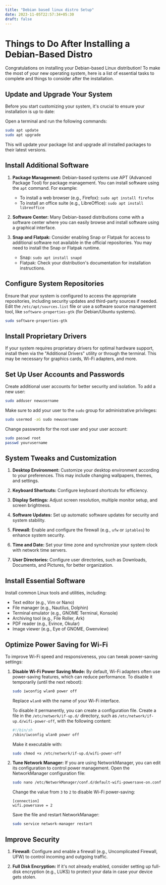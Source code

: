```yaml
---
title: "Debian based linux distro Setup"
date: 2023-11-05T22:57:34+05:30
draft: false
---
```

# Things to Do After Installing a Debian-Based Distro

Congratulations on installing your Debian-based Linux distribution! To make the most of your new operating system, here is a list of essential tasks to complete and things to consider after the installation.

## Update and Upgrade Your System

Before you start customizing your system, it's crucial to ensure your installation is up to date:

Open a terminal and run the following commands:

```bash
sudo apt update
sudo apt upgrade
```

This will update your package list and upgrade all installed packages to their latest versions.

## Install Additional Software

1. **Package Management:** Debian-based systems use APT (Advanced Package Tool) for package management. You can install software using the `apt` command. For example:

   - To install a web browser (e.g., Firefox): `sudo apt install firefox`
   - To install an office suite (e.g., LibreOffice): `sudo apt install libreoffice`

2. **Software Center:** Many Debian-based distributions come with a software center where you can easily browse and install software using a graphical interface.

3. **Snap and Flatpak:** Consider enabling Snap or Flatpak for access to additional software not available in the official repositories. You may need to install the Snap or Flatpak runtime.

   - Snap: `sudo apt install snapd`
   - Flatpak: Check your distribution's documentation for installation instructions.

## Configure System Repositories

Ensure that your system is configured to access the appropriate repositories, including security updates and third-party sources if needed. Edit the `/etc/apt/sources.list` file or use a software source management tool, like `software-properties-gtk` (for Debian/Ubuntu systems).

```bash
sudo software-properties-gtk
```

## Install Proprietary Drivers

If your system requires proprietary drivers for optimal hardware support, install them via the "Additional Drivers" utility or through the terminal. This may be necessary for graphics cards, Wi-Fi adapters, and more.

## Set Up User Accounts and Passwords

Create additional user accounts for better security and isolation. To add a new user:

```bash
sudo adduser newusername
```

Make sure to add your user to the `sudo` group for administrative privileges:

```bash
sudo usermod -aG sudo newusername
```

Change passwords for the root user and your user account:

```bash
sudo passwd root
passwd yourusername
```

## System Tweaks and Customization

1. **Desktop Environment:** Customize your desktop environment according to your preferences. This may include changing wallpapers, themes, and settings.

2. **Keyboard Shortcuts:** Configure keyboard shortcuts for efficiency.

3. **Display Settings:** Adjust screen resolution, multiple monitor setup, and screen brightness.

4. **Software Updates:** Set up automatic software updates for security and system stability.

5. **Firewall:** Enable and configure the firewall (e.g., `ufw` or `iptables`) to enhance system security.

6. **Time and Date:** Set your time zone and synchronize your system clock with network time servers.

7. **User Directories:** Configure user directories, such as Downloads, Documents, and Pictures, for better organization.

## Install Essential Software

Install common Linux tools and utilities, including:

- Text editor (e.g., Vim or Nano)
- File manager (e.g., Nautilus, Dolphin)
- Terminal emulator (e.g., GNOME Terminal, Konsole)
- Archiving tool (e.g., File Roller, Ark)
- PDF reader (e.g., Evince, Okular)
- Image viewer (e.g., Eye of GNOME, Gwenview)

## Optimize Power Saving for Wi-Fi

To improve Wi-Fi speed and responsiveness, you can tweak power-saving settings:

1. **Disable Wi-Fi Power Saving Mode:** By default, Wi-Fi adapters often use power-saving features, which can reduce performance. To disable it temporarily (until the next reboot):

   ```bash
   sudo iwconfig wlan0 power off
   ```

   Replace `wlan0` with the name of your Wi-Fi interface.

   To disable it permanently, you can create a configuration file. Create a file in the `/etc/network/if-up.d/` directory, such as `/etc/network/if-up.d/wifi-power-off`, with the following content:

   ```bash
   #!/bin/sh
   /sbin/iwconfig wlan0 power off
   ```

   Make it executable with:

   ```bash
   sudo chmod +x /etc/network/if-up.d/wifi-power-off
   ```

2. **Tune Network Manager:** If you are using NetworkManager, you can edit its configuration to control power management. Open the NetworkManager configuration file:

   ```bash
   sudo nano /etc/NetworkManager/conf.d/default-wifi-powersave-on.conf
   ```

   Change the value from `3` to `2` to disable Wi-Fi power-saving:

   ```
   [connection]
   wifi.powersave = 2
   ```

   Save the file and restart NetworkManager:

   ```bash
   sudo service network-manager restart
   ```

## Improve Security

1. **Firewall:** Configure and enable a firewall (e.g., Uncomplicated Firewall, UFW) to control incoming and outgoing traffic.

2. **Full Disk Encryption:** If it's not already enabled, consider setting up full-disk encryption (e.g., LUKS) to protect your data in case your device gets stolen.


